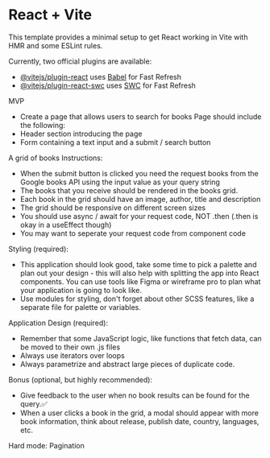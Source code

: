 # React + Vite

This template provides a minimal setup to get React working in Vite with HMR and some ESLint rules.

Currently, two official plugins are available:

- [@vitejs/plugin-react](https://github.com/vitejs/vite-plugin-react/blob/main/packages/plugin-react/README.md) uses [Babel](https://babeljs.io/) for Fast Refresh
- [@vitejs/plugin-react-swc](https://github.com/vitejs/vite-plugin-react-swc) uses [SWC](https://swc.rs/) for Fast Refresh


MVP
- Create a page that allows users to search for books Page should include the following:
- Header section introducing the page
- Form containing a text input and a submit / search button

A grid of books Instructions:
- When the submit button is clicked you need the request books from the Google books API using the input value as your query string
- The books that you receive should be rendered in the books grid.
- Each book in the grid should have an image, author, title and description
- The grid should be responsive on different screen sizes
- You should use async / await for your request code, NOT .then
(.then is okay in a useEffect though)
- You may want to seperate your request code from component code

Styling (required):
- This application should look good, take some time to pick a palette and plan out your design - this will also help with splitting the app into React components. You can use tools like Figma or wireframe pro to plan what your application is going to look like.
- Use modules for styling, don't forget about other SCSS features, like a separate file for palette or variables.

Application Design (required):
- Remember that some JavaScript logic, like functions that fetch data, can be moved to their own .js files
- Always use iterators over loops
- Always parametrize and abstract large pieces of duplicate code.

Bonus (optional, but highly recommended):
- Give feedback to the user when no book results can be found for the query.✅
- When a user clicks a book in the grid, a modal should appear with more book information, think about release, publish date, country, languages, etc.

Hard mode: Pagination
